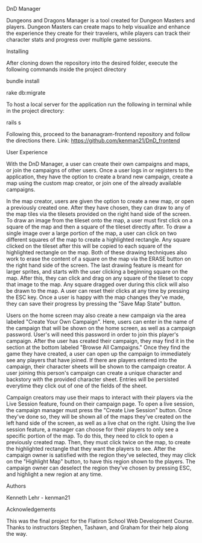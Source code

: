 DnD Manager

Dungeons and Dragons Manager is a tool created for Dungeon Masters and players. Dungeon Masters can create maps to help visualize and enhance the experience they create for their travelers, while players can track their character stats and progress over multiple game sessions. 

Installing

After cloning down the repository into the desired folder, execute the following commands inside the project directory

bundle install

rake db:migrate

To host a local server for the application run the following in terminal while in the project directory:

rails s

Following this, proceed to the bananagram-frontend repository and follow the directions there. Link: https://github.com/kenman21/DnD_frontend

User Experience

With the DnD Manager, a user can create their own campaigns and maps, or join the campaigns of other users. Once a user logs in or registers to the application, they have the option to create a brand new campaign, create a map using the custom map creator, or join one of the already available campaigns. 

In the map creator, users are given the option to create a new map, or open a previously created one. After they have chosen, they can draw to any of the map tiles via the tilesets provided on the right hand side of the screen. To draw an image from the tileset onto the map, a user must first click on a square of the map and then a square of the tileset directly after. To draw a single image over a large portion of the map, a user can click on two different squares of the map to create a highlighted rectangle. Any square clicked on the tileset after this will be copied to each square of the highlighted rectangle on the map. Both of these drawing techniques also work to erase the content of a square on the map via the ERASE button on the right hand side of the screen. The last drawing feature is meant for larger sprites, and starts with the user clicking a beginning square on the map. After this, they can click and drag on any square of the tileset to copy that image to the map. Any square dragged over during this click will also be drawn to the map. A user can reset their clicks at any time by pressing the ESC key. Once a user is happy with the map changes they've made, they can save their progress by pressing the "Save Map State" button. 

Users on the home screen may also create a new campaign via the area labeled "Create Your Own Campaign". Here, users can enter in the name of the campaign that will be shown on the home screen, as well as a campaign password. User's will need this password in order to join this player's campaign. After the user has created their campaign, they may find it in the section at the bottom labeled "Browse All Campaigns." Once they find the game they have created, a user can open up the campaign to immediately see any players that have joined. If there are players entered into the campaign, their character sheets will be shown to the campaign creator. A user joining this person's campaign can create a unique character and backstory with the provided character sheet. Entries will be persisted everytime they click out of one of the fields of the sheet. 

Campaign creators may use their maps to interact with their players via the Live Session feature, found on their campaign page. To open a live session, the campaign manager must press the "Create Live Session" button. Once they've done so, they will be shown all of the maps they've created on the left hand side of the screen, as well as a live chat on the right. Using the live session feature, a manager can choose for their players to only see a specific portion of the map. To do this, they need to click to open a previously created map. Then, they must click twice on the map, to create the highlighted rectangle that they want the players to see. After the campaign owner is satisfied with the region they've selected, they may click on the "Highlight Map" button, to have this region shown to the players. The campaign owner can deselect the region they've chosen by pressing ESC, and highlight a new region at any time. 

Authors

Kenneth Lehr - kenman21

Acknowledgements 

This was the final project for the Flatiron School Web Development Course. Thanks to instructors Stephen, Tashawn, and Graham for their help along the way.
